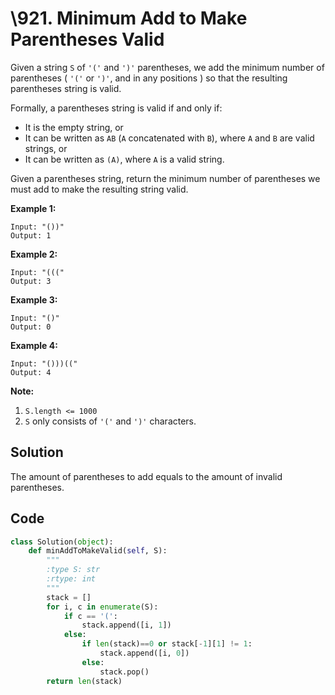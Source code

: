 #  \921. Minimum Add to Make Parentheses Valid 

Given a string `S` of `'('` and `')'` parentheses, we add the minimum number of parentheses ( `'('` or `')'`, and in any positions ) so that the resulting parentheses string is valid.

Formally, a parentheses string is valid if and only if:

- It is the empty string, or
- It can be written as `AB` (`A` concatenated with `B`), where `A` and `B` are valid strings, or
- It can be written as `(A)`, where `A` is a valid string.

Given a parentheses string, return the minimum number of parentheses we must add to make the resulting string valid.

 

**Example 1:**

```
Input: "())"
Output: 1
```

**Example 2:**

```
Input: "((("
Output: 3
```

**Example 3:**

```
Input: "()"
Output: 0
```

**Example 4:**

```
Input: "()))(("
Output: 4
```

 

**Note:**

1. `S.length <= 1000`
2. `S` only consists of `'('` and `')'` characters.

## Solution

The amount of parentheses to add equals to the amount of invalid parentheses.



## Code

```python
class Solution(object):
    def minAddToMakeValid(self, S):
        """
        :type S: str
        :rtype: int
        """
        stack = []
        for i, c in enumerate(S):
            if c == '(':
                stack.append([i, 1])
            else:
                if len(stack)==0 or stack[-1][1] != 1:
                    stack.append([i, 0])
                else:
                    stack.pop()
        return len(stack)
```

